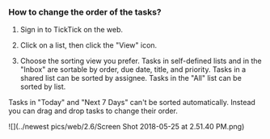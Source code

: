 ### How to change the order of the tasks?

1. Sign in to TickTick on the web.

2. Click on a list, then click the "View" icon.

3. Choose the sorting view you prefer. Tasks in self-defined lists and in the "Inbox" are sortable by order, due date, title, and priority. Tasks in a shared list can be sorted by assignee. Tasks in the "All" list can be sorted by list.

Tasks in "Today" and "Next 7 Days" can't be sorted automatically. Instead you can drag and drop tasks to change their order.

![](../newest pics/web/2.6/Screen Shot 2018-05-25 at 2.51.40 PM.png)

